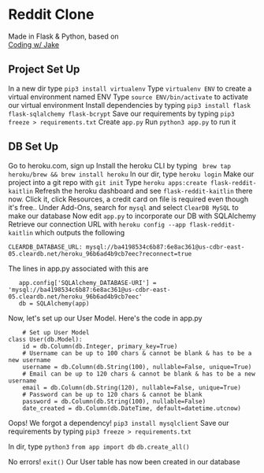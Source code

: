 # Reddit Clone
Made in Flask & Python, based on [  
Coding w/ Jake](https://www.youtube.com/channel/UC0np-tFaO8GPJuIKZhwnQxg)

## Project Set Up
In a new dir type `pip3 install virtualenv`
Type `virtualenv ENV` to create a virtual environment named ENV
Type `source ENV/bin/activate` to activate our virtual environment
Install dependencies by typing `pip3 install flask flask-sqlalchemy flask-bcrypt`
Save our requirements by typing `pip3 freeze > requirements.txt`
Create `app.py`
Run `python3 app.py` to run it

## DB Set Up
Go to heroku.com, sign up
Install the heroku CLI by typing `
brew tap heroku/brew && brew install heroku`
In our dir, type `heroku login`
Make our project into a git repo with `git init`
Type `heroku apps:create flask-reddit-kaitlin`
Refresh the heroku dashboard and see `flask-reddit-kaitlin` there now. Click it, click Resources, a credit card on file is required even though it's free..
Under Add-Ons, search for `mysql` and select `ClearDB MySQL` to make our database
Now edit `app.py` to incorporate our DB with SQLAlchemy
Retrieve our connection URL with `heroku config --app flask-reddit-kaitlin` which outputs the following

    CLEARDB_DATABASE_URL: mysql://ba4198534c6b87:6e8ac361@us-cdbr-east-05.cleardb.net/heroku_96b6ad4b9cb7eec?reconnect=true

The lines in app.py associated with this are



       app.config['SQLAlchemy_DATABASE-URI'] = 'mysql://ba4198534c6b87:6e8ac361@us-cdbr-east-05.cleardb.net/heroku_96b6ad4b9cb7eec'
       db = SQLAlchemy(app)

Now, let's set up our User Model. Here's the code in app.py

        # Set up User Model
    class User(db.Model):
        id = db.Column(db.Integer, primary_key=True)
        # Username can be up to 100 chars & cannot be blank & has to be a new username
        username = db.Column(db.String(100), nullable=False, unique=True)
        # Email can be up to 120 chars & cannot be blank & has to be a new username
        email = db.Column(db.String(120), nullable=False, unique=True)
        # Password can be up to 120 chars & cannot be blank
        password = db.Column(db.String(100), nullable=False)
        date_created = db.Column(db.DateTime, default=datetime.utcnow)

Oops! We forgot a dependency!
`pip3 install mysqlclient`
Save our requirements by typing `pip3 freeze > requirements.txt`

In dir, type
`python3`
`from app import db`
`db.create_all()`

No errors! `exit()`
Our User table has now been created in our database
